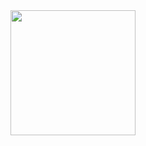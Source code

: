 <div id="header" align="center">
  <img src="https://user-images.githubusercontent.com/73945306/180026579-931d6c9f-b188-452e-9450-d80b3e78a188.png" width="200"/>
</div>
